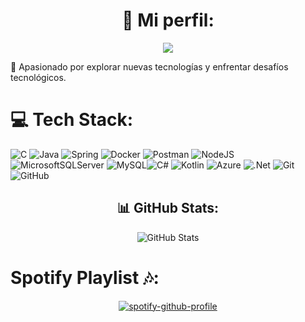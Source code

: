# <div align="center">💫 Mi perfil:</div>
<div align="center">

  [![](https://visitcount.itsvg.in/api?id=jnlh863&icon=7&color=8)](https://visitcount.itsvg.in)

</div>

🌟 Apasionado por explorar nuevas tecnologías y enfrentar desafíos tecnológicos. 

# 💻 Tech Stack:
![C](https://img.shields.io/badge/c-%2300599C.svg?style=for-the-badge&logo=c&logoColor=white) ![Java](https://img.shields.io/badge/java-%23ED8B00.svg?style=for-the-badge&logo=openjdk&logoColor=white) ![Spring](https://img.shields.io/badge/spring-%236DB33F.svg?style=for-the-badge&logo=spring&logoColor=white) ![Docker](https://img.shields.io/badge/docker-%230db7ed.svg?style=for-the-badge&logo=docker&logoColor=white) ![Postman](https://img.shields.io/badge/Postman-FF6C37?style=for-the-badge&logo=postman&logoColor=white) ![NodeJS](https://img.shields.io/badge/node.js-6DA55F?style=for-the-badge&logo=node.js&logoColor=white)  ![MicrosoftSQLServer](https://img.shields.io/badge/Microsoft%20SQL%20Server-CC2927?style=for-the-badge&logo=microsoft%20sql%20server&logoColor=white) ![MySQL](https://img.shields.io/badge/mysql-%2300000f.svg?style=for-the-badge&logo=mysql&logoColor=white)![C#](https://img.shields.io/badge/c%23-%23239120.svg?style=for-the-badge&logo=csharp&logoColor=white) ![Kotlin](https://img.shields.io/badge/kotlin-%237F52FF.svg?style=for-the-badge&logo=kotlin&logoColor=white) ![Azure](https://img.shields.io/badge/azure-%230072C6.svg?style=for-the-badge&logo=microsoftazure&logoColor=white) ![.Net](https://img.shields.io/badge/.NET-5C2D91?style=for-the-badge&logo=.net&logoColor=white) ![Git](https://img.shields.io/badge/git-%23F05033.svg?style=for-the-badge&logo=git&logoColor=white) ![GitHub](https://img.shields.io/badge/github-%23121011.svg?style=for-the-badge&logo=github&logoColor=white)
<div align="center">
  <h2>📊 GitHub Stats:</h2>
  <img src="https://github-readme-stats.vercel.app/api/top-langs/?username=jnlh863&theme=blue-green&hide_border=false&include_all_commits=false&count_private=false&layout=compact" alt="GitHub Stats">
</div>



# Spotify Playlist 🎶:
<div align="center">
  
  [![spotify-github-profile](https://spotify-github-profile.kittinanx.com/api/view?uid=31iz7f2lhuawboyoeu76gwiiiyau&cover_image=true&theme=novatorem&show_offline=false&background_color=4044b5&interchange=false&bar_color=7b4eb1&bar_color_cover=false)](https://github.com/kittinan/spotify-github-profile)

</div>

<!-- Proudly created with GPRM ( https://gprm.itsvg.in ) -->
